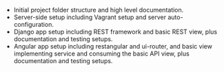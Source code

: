 - Initial project folder structure and high level documentation.
- Server-side setup including Vagrant setup and server auto-configuration.
- Django app setup including REST framework and basic REST view, plus documentation and testing setups.
- Angular app setup including restangular and ui-router, and basic view implementing service and consuming the basic API view, plus documentation and testing setups.